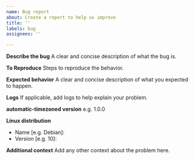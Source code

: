 ```yaml
---
name: Bug report
about: Create a report to help us improve
title: ''
labels: bug
assignees: ''

---
```


**Describe the bug**
A clear and concise description of what the bug is.

**To Reproduce**
Steps to reproduce the behavior.

**Expected behavior**
A clear and concise description of what you expected to happen.

**Logs**
If applicable, add logs to help explain your problem.

**automatic-timezoned version**
e.g. 1.0.0

**Linux distribution**
 - Name [e.g. Debian]:
 - Version [e.g. 10]:

**Additional context**
Add any other context about the problem here.
